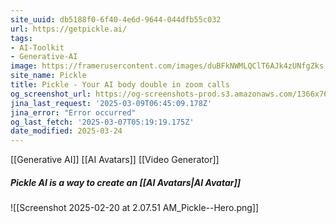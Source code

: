 ```yaml
---
site_uuid: db5188f0-6f40-4e6d-9644-044dfb55c032
url: https://getpickle.ai/
tags:
- AI-Toolkit
- Generative-AI
image: https://framerusercontent.com/images/duBFkNWMLQClT6AJk4zUNfgZks.png
site_name: Pickle
title: Pickle - Your AI body double in zoom calls
og_screenshot_url: https://og-screenshots-prod.s3.amazonaws.com/1366x768/80/false/bbc999004e5da68ed7422e309b35766812f0fdfccfe3b4a5831053b791327122.jpeg
jina_last_request: '2025-03-09T06:45:09.178Z'
jina_error: "Error occurred"
og_last_fetch: '2025-03-07T05:19:19.175Z'
date_modified: 2025-03-24
---
```



[[Generative AI]]
[[AI Avatars]]
[[Video Generator]]

##### Pickle AI is a way to create an [[AI Avatars|AI Avatar]]
![[Screenshot 2025-02-20 at 2.07.51 AM_Pickle--Hero.png]]
